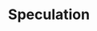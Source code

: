 ---
layout: forum/category
title: Speculation
category: true
summary: Speculate about hardware, difficulty, profitablility, etc.
id: 4372397
group-id: bitcoinmine
---